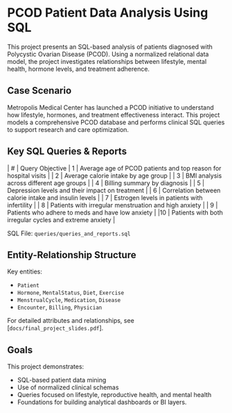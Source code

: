 
#  PCOD Patient Data Analysis Using SQL

This project presents an SQL-based analysis of patients diagnosed with Polycystic Ovarian Disease (PCOD). Using a normalized relational data model, the project investigates relationships between lifestyle, mental health, hormone levels, and treatment adherence.

##  Case Scenario

Metropolis Medical Center has launched a PCOD initiative to understand how lifestyle, hormones, and treatment effectiveness interact. This project models a comprehensive PCOD database and performs clinical SQL queries to support research and care optimization.


## Key SQL Queries & Reports

| # | Query Objective 
| 1 | Average age of PCOD patients and top reason for hospital visits |
| 2 | Average calorie intake by age group |
| 3 | BMI analysis across different age groups |
| 4 | Billing summary by diagnosis |
| 5 | Depression levels and their impact on treatment |
| 6 | Correlation between calorie intake and insulin levels |
| 7 | Estrogen levels in patients with infertility |
| 8 | Patients with irregular menstruation and high anxiety |
| 9 | Patients who adhere to meds and have low anxiety |
|10 | Patients with both irregular cycles and extreme anxiety |

 SQL File: `queries/queries_and_reports.sql`  

##  Entity-Relationship Structure

Key entities:
- `Patient`
- `Hormone`, `MentalStatus`, `Diet`, `Exercise`
- `MenstrualCycle`, `Medication`, `Disease`
- `Encounter`, `Billing`, `Physician`

 For detailed attributes and relationships, see [`docs/final_project_slides.pdf`].


## Goals

This project demonstrates:
- SQL-based patient data mining
- Use of normalized clinical schemas
- Queries focused on lifestyle, reproductive health, and mental health
- Foundations for building analytical dashboards or BI layers.

